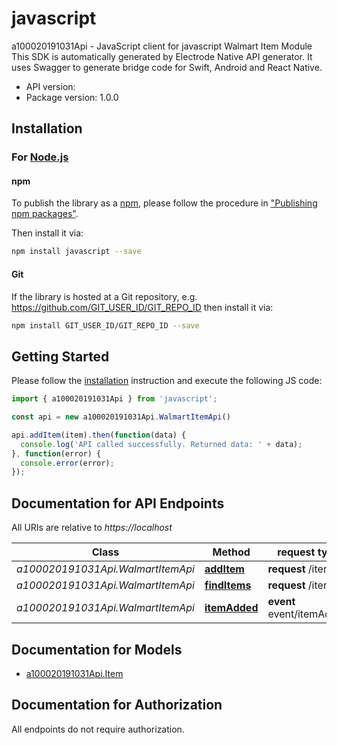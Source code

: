 # javascript

a100020191031Api - JavaScript client for javascript
Walmart Item Module
This SDK is automatically generated by Electrode Native API generator.
It uses Swagger to generate bridge code for Swift, Android and React Native.

- API version: 
- Package version: 1.0.0

## Installation

### For [Node.js](https://nodejs.org/)

#### npm

To publish the library as a [npm](https://www.npmjs.com/),
please follow the procedure in ["Publishing npm packages"](https://docs.npmjs.com/getting-started/publishing-npm-packages).

Then install it via:

```sh
npm install javascript --save
```

#### Git

If the library is hosted at a Git repository, e.g.
https://github.com/GIT_USER_ID/GIT_REPO_ID
then install it via:

```sh
npm install GIT_USER_ID/GIT_REPO_ID --save
```

## Getting Started

Please follow the [installation](#installation) instruction and execute the following JS code:

```javascript
import { a100020191031Api } from 'javascript';

const api = new a100020191031Api.WalmartItemApi()

api.addItem(item).then(function(data) {
  console.log('API called successfully. Returned data: ' + data);
}, function(error) {
  console.error(error);
});

```

## Documentation for API Endpoints

All URIs are relative to *https://localhost*

Class | Method |request type | Description
------------ | ------------- | ------------- | -------------
*a100020191031Api.WalmartItemApi* | [**addItem**](docs/WalmartItemApi.md#addItem) | **request** /items | 
*a100020191031Api.WalmartItemApi* | [**findItems**](docs/WalmartItemApi.md#findItems) | **request** /items | 
*a100020191031Api.WalmartItemApi* | [**itemAdded**](docs/WalmartItemApi.md#itemAdded) | **event** event/itemAdded | 

## Documentation for Models
 - [a100020191031Api.Item](docs/Item.md)

## Documentation for Authorization

 All endpoints do not require authorization.

